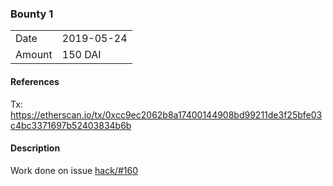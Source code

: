 ### Bounty 1

|        |            |
| ------ | ---------- |
| Date   | 2019-05-24 |
| Amount | 150 DAI    |

#### References

Tx: <https://etherscan.io/tx/0xcc9ec2062b8a17400144908bd99211de3f25bfe03c4bc3371697b52403834b6b>

#### Description

Work done on issue [hack/#160](https://github.com/aragon/hack/issues/160)
